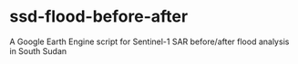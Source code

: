 # ssd-flood-before-after
A Google Earth Engine script for Sentinel-1 SAR before/after flood analysis in South Sudan
